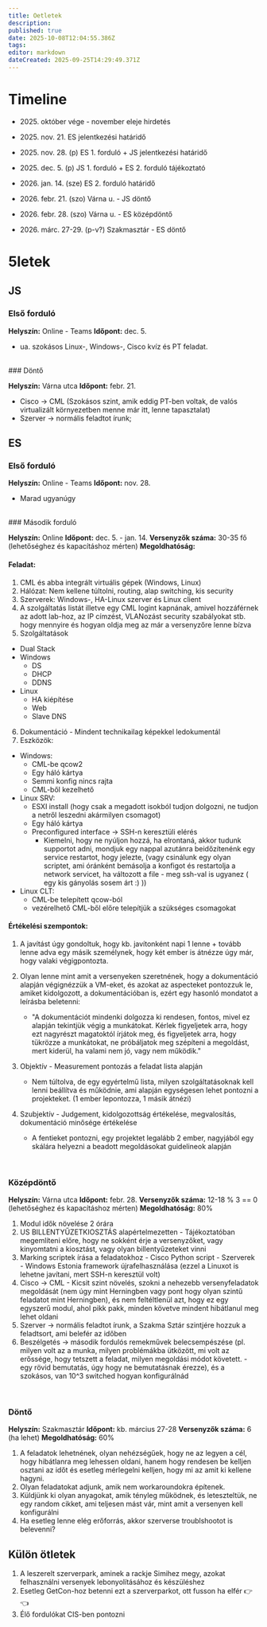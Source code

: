 ```yaml
---
title: Oetletek
description: 
published: true
date: 2025-10-08T12:04:55.386Z
tags: 
editor: markdown
dateCreated: 2025-09-25T14:29:49.371Z
---
```


# Timeline

- 2025\. október vége - november eleje hirdetés
- 2025\. nov. 21. ES jelentkezési határidő

- 2025\. nov. 28. (p) ES 1. forduló + JS jelentkezési határidő

- 2025\. dec. 5. (p) JS 1. forduló + ES 2. forduló tájékoztató

- 2026\. jan. 14. (sze) ES 2. forduló határidő

- 2026\. febr. 21. (szo) Várna u. - JS döntő
- 2026\. febr. 28. (szo) Várna u. - ES középdöntő

- 2026\. márc. 27-29. (p-v?) Szakmasztár - ES döntő

# 5letek

## JS

### Első forduló

**Helyszín:** Online - Teams
**Időpont:** dec. 5.

- ua. szokásos Linux-, Windows-, Cisco kvíz és PT feladat.
<br>
### Döntő

**Helyszín:** Várna utca
**Időpont:** febr. 21.

- Cisco -> CML (Szokásos szint, amik eddig PT-ben voltak, de valós virtualizált környezetben menne már itt, lenne tapasztalat)
- Szerver -> normális feladtot írunk;

## ES

### Első forduló

**Helyszín:** Online - Teams
**Időpont:** nov. 28.

- Marad ugyanúgy
<br>
### Második forduló

**Helyszín:** Online
**Időpont:** dec. 5. - jan. 14.
**Versenyzők száma:** 30-35 fő (lehetőséghez és kapacításhoz mérten)
**Megoldhatóság:** 

#### Feladat:
1. CML és abba integrált virtuális gépek (Windows, Linux)
2. Hálózat: Nem kellene túltolni, routing, alap switching, kis security 
3. Szerverek: Windows-, HA-Linux szerver és Linux client
4. A szolgáltatás listát illetve egy CML logint kapnának, amivel hozzáférnek az adott lab-hoz, az IP címzést, VLANozást security szabályokat stb. hogy mennyire és hogyan oldja meg az már a versenyzőre lenne bízva
5. Szolgáltatások
  - Dual Stack
  - Windows
    - DS
    - DHCP
    - DDNS
  - Linux
    - HA kiépítése
    - Web
    - Slave DNS
6. Dokumentáció - Mindent technikailag képekkel ledokumentál
7. Eszközök:
  - Windows:
    - CML-be qcow2
    - Egy háló kártya
    - Semmi konfig nincs rajta
    - CML-ből kezelhető
  - Linux SRV:
    - ESXI install (hogy csak a megadott isokból tudjon dolgozni, ne tudjon a netről leszedni akármilyen csomagot)
    - Egy háló kártya
    - Preconfigured interface -> SSH-n keresztüli elérés
      - Kiemelni, hogy ne nyúljon hozzá, ha elrontaná, akkor tudunk supportot adni, mondjuk egy nappal azutánra beidőzítenénk egy service restartot, hogy jelezte, (vagy csinálunk egy olyan scriptet, ami óránként bemásolja a konfigot és restartolja a network servicet, ha változott a file - meg ssh-val is ugyanez ( egy kis gányolás sosem árt :) ))
  - Linux CLT:
  	- CML-be telepített qcow-ból
    - vezérelhető CML-ből előre telepítjük a szükséges csomagokat

#### Értékelési szempontok:
1. A javítást úgy gondoltuk, hogy kb. javítonként napi 1 lenne + tovább lenne adva egy másik személynek, hogy két ember is átnézze úgy már, hogy valaki végigpontozta.
2. Olyan lenne mint amit a versenyeken szeretnének, hogy a dokumentáció alapján végignézzük a VM-eket, és azokat az aspecteket pontozzuk le, amiket kidolgozott, a dokumentációban is, ezért egy hasonló mondatot a leírásba beletenni: 
   - "A dokumentációt mindenki dolgozza ki rendesen, fontos, mivel ez alapján tekintjük végig a munkátokat. Kérlek figyeljetek arra, hogy ezt nagyrészt magatoktól írjátok meg, és figyeljetek arra, hogy tükrözze a munkátokat, ne próbáljatok meg szépíteni a megoldást, mert kiderül, ha valami nem jó, vagy nem működik."
3. Objektív - Measurement pontozás a feladat lista alapján
    - Nem túltolva, de egy egyértelmű lista, milyen szolgáltatásoknak kell lenni beállítva és működnie, ami alapján egységesen lehet pontozni a projekteket. (1 ember lepontozza, 1 másik átnézi)

4. Szubjektív - Judgement, kidolgozottság értékelése, megvalosítás, dokumentáció minősége értékelése
    - A fentieket pontozni, egy projektet legalább 2 ember, nagyjából egy skálára helyezni a beadott megoldásokat guidelineok alapján

<br>

### Középdöntő

**Helyszín:** Várna utca
**Időpont:** febr. 28.
**Versenyzők száma:** 12-18 % 3 == 0 (lehetőséghez és kapacításhoz mérten)
**Megoldhatóság:** 80%

1. Modul idők növelése 2 órára
2. US BILLENTYŰZETKIOSZTÁS alapértelmezetten - Tájékoztatóban megemlíteni előre, hogy ne sokként érje a versenyzőket, vagy kinyomtatni a kiosztást, vagy olyan billentyűzeteket vinni
3. Marking scriptek írása a feladatokhoz - Cisco Python script - Szerverek - Windows Estonia framework újrafelhasználása (ezzel a Linuxot is lehetne javítani, mert SSH-n keresztül volt)
4. Cisco -> CML - Kicsit szint növelés, szokni a nehezebb versenyfeladatok megoldását (nem úgy mint Herningben vagy pont hogy olyan szintű feladatot mint Herningben), és nem feltéltlenül azt, hogy ez egy egyszerű modul, ahol pikk pakk, minden követve mindent hibátlanul meg lehet oldani
5. Szerver -> normális feladtot írunk, a Szakma Sztár szintjére hozzuk a feladtsort, ami belefér az időben
6. Beszélgetés -> második fordulós remekművek belecsempészése (pl. milyen volt az a munka, milyen problémákba ütközött, mi volt az erőssége, hogy tetszett a feladat, milyen megoldási módot követett. - egy rövid bemutatás, úgy hogy ne bemutatásnak érezze), és a szokásos, van 10^3 switched hogyan konfigurálnád

<br>

### Döntő

**Helyszín:** Szakmasztár
**Időpont:** kb. március 27-28
**Versenyzők száma:** 6 (ha lehet)
**Megoldhatóság:** 60% 

1. A feladatok lehetnének, olyan nehézségűek, hogy ne az legyen a cél, hogy hibátlanra meg lehessen oldani, hanem hogy rendesen be kelljen osztani az időt és esetleg mérlegelni kelljen, hogy mi az amit ki kellene hagyni.
2. Olyan feladatokat adjunk, amik nem workaroundokra építenek.
3. Küldjünk ki olyan anyagokat, amik tényleg működnek, és leteszteltük, ne egy random cikket, ami teljesen mást vár, mint amit a versenyen kell konfigurálni
4. Ha esetleg lenne elég erőforrás, akkor szerverse troublshootot is belevenni?


## Külön ötletek

1. A leszerelt szerverpark, aminek a rackje Simihez megy, azokat felhasználni versenyek lebonyolításához és készüléshez
2. Esetleg GetCon-hoz betenni ezt a szerverparkot, ott fusson ha elfér 👉👈
3. Élő fordulókat CIS-ben pontozni
